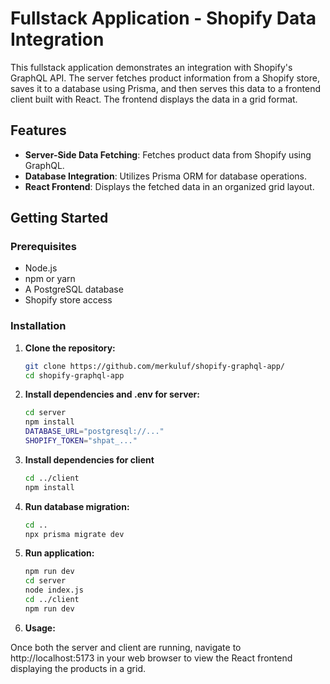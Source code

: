 # Fullstack Application - Shopify Data Integration

This fullstack application demonstrates an integration with Shopify's GraphQL API. The server fetches product information from a Shopify store, saves it to a database using Prisma, and then serves this data to a frontend client built with React. The frontend displays the data in a grid format.

## Features

- **Server-Side Data Fetching**: Fetches product data from Shopify using GraphQL.
- **Database Integration**: Utilizes Prisma ORM for database operations.
- **React Frontend**: Displays the fetched data in an organized grid layout.

## Getting Started

### Prerequisites

- Node.js
- npm or yarn
- A PostgreSQL database
- Shopify store access

### Installation

1. **Clone the repository:**

   ```bash
   git clone https://github.com/merkuluf/shopify-graphql-app/
   cd shopify-graphql-app

2. **Install dependencies and .env for server:**

   ```bash
   cd server
   npm install
   DATABASE_URL="postgresql://..."
   SHOPIFY_TOKEN="shpat_..."

3. **Install dependencies for client**
   
   ```bash
   cd ../client
   npm install

3. **Run database migration:**

   ```bash
   cd ..
   npx prisma migrate dev

4. **Run application:**

   ```bash
   npm run dev
   cd server
   node index.js
   cd ../client
   npm run dev

5. **Usage:**

Once both the server and client are running, navigate to http://localhost:5173 in your web browser to view the React frontend displaying the products in a grid.